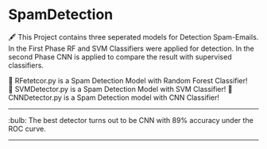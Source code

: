 # SpamDetection

:fountain_pen: This Project contains three seperated models for Detection Spam-Emails. In the First Phase RF and SVM Classifiers were applied for detection. In the second Phase CNN is applied to compare the result with supervised classifiers.

 :email: RFetetcor.py is a Spam Detection Model with Random Forest Classifier! <br/>
 :email: SVMDetector.py is a Spam Detection Model with SVM Classifier!
 :email: CNNDetector.py is a Spam Detection model with CNN Classifier!
 <hr/>
:bulb: The best detector turns out to be  CNN with 89% accuracy under the ROC curve. 

<hr/>
